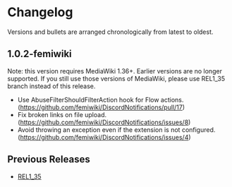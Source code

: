 # Changelog

Versions and bullets are arranged chronologically from latest to oldest.

## 1.0.2-femiwiki

Note: this version requires MediaWiki 1.36+. Earlier versions are no longer supported.
If you still use those versions of MediaWiki, please use REL1_35 branch instead of this release.

- Use AbuseFilterShouldFilterAction hook for Flow actions. (https://github.com/femiwiki/DiscordNotifications/pull/17)
- Fix broken links on file upload. (https://github.com/femiwiki/DiscordNotifications/issues/8)
- Avoid throwing an exception even if the extension is not configured. (https://github.com/femiwiki/DiscordNotifications/issues/4)

## Previous Releases

- [REL1_35](https://github.com/femiwiki/DiscordNotifications/blob/REL1_35/CHANGELOG.md)

